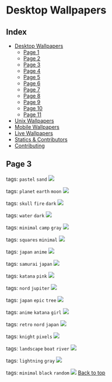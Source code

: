 # Desktop Wallpapers

## Index

- [Desktop Wallpapers](https://github.com/D3Ext/aesthetic-wallpapers/blob/main/pages/Desktop.md#desktop-wallpapers)
  - [Page 1](https://github.com/D3Ext/aesthetic-wallpapers/blob/main/pages/Page1.md)
  - [Page 2](https://github.com/D3Ext/aesthetic-wallpapers/blob/main/pages/Page2.md)
  - [Page 3](https://github.com/D3Ext/aesthetic-wallpapers/blob/main/pages/Page3.md)
  - [Page 4](https://github.com/D3Ext/aesthetic-wallpapers/blob/main/pages/Page4.md)
  - [Page 5](https://github.com/D3Ext/aesthetic-wallpapers/blob/main/pages/Page5.md)
  - [Page 6](https://github.com/D3Ext/aesthetic-wallpapers/blob/main/pages/Page6.md)
  - [Page 7](https://github.com/D3Ext/aesthetic-wallpapers/blob/main/pages/Page7.md)
  - [Page 8](https://github.com/D3Ext/aesthetic-wallpapers/blob/main/pages/Page8.md)
  - [Page 9](https://github.com/D3Ext/aesthetic-wallpapers/blob/main/pages/Page9.md)
  - [Page 10](https://github.com/D3Ext/aesthetic-wallpapers/blob/main/pages/Page10.md)
  - [Page 11](https://github.com/D3Ext/aesthetic-wallpapers/blob/main/pages/Page11.md)
- [Unix Wallpapers](https://github.com/D3Ext/aesthetic-wallpapers/blob/main/pages/Unix.md)
- [Mobile Wallpapers](https://github.com/D3Ext/aesthetic-wallpapers/blob/main/pages/Mobile.md#mobile-wallpapers)
- [Live Wallpapers](https://github.com/D3Ext/aesthetic-wallpapers/blob/main/pages/Live.md#live-wallpapers)
- [Statics & Contributors](https://github.com/D3Ext/aesthetic-wallpapers#statistics--contributors)
- [Contributing](https://github.com/D3Ext/aesthetic-wallpapers#contributing)

## Page 3

tags: `pastel` `sand`
<img src="https://raw.githubusercontent.com/D3Ext/aesthetic-wallpapers/main/images/ign_colorful.png">

tags: `planet` `earth` `moon`
<img src="https://raw.githubusercontent.com/D3Ext/aesthetic-wallpapers/main/images/earth.png">

tags: `skull` `fire` `dark`
<img src="https://raw.githubusercontent.com/D3Ext/aesthetic-wallpapers/main/images/fire-skull.jpg">

tags: `water` `dark`
<img src="https://raw.githubusercontent.com/D3Ext/aesthetic-wallpapers/main/images/fractal.png">

tags: `minimal` `camp` `gray`
<img src="https://raw.githubusercontent.com/D3Ext/aesthetic-wallpapers/main/images/camp_day.png">

tags: `squares` `minimal`
<img src="https://raw.githubusercontent.com/D3Ext/aesthetic-wallpapers/main/images/3squares.png">

tags: `japan` `anime`
<img src="https://raw.githubusercontent.com/D3Ext/aesthetic-wallpapers/main/images/japan.png">

tags: `samurai` `japan`
<img src="https://raw.githubusercontent.com/D3Ext/aesthetic-wallpapers/main/images/japan2.jpg">

tags: `katana` `pink`
<img src="https://raw.githubusercontent.com/D3Ext/aesthetic-wallpapers/main/images/pink-katana.png">

tags: `nord` `jupiter`
<img src="https://raw.githubusercontent.com/D3Ext/aesthetic-wallpapers/main/images/jupiter.png">

tags: `japan` `epic` `tree`
<img src="https://raw.githubusercontent.com/D3Ext/aesthetic-wallpapers/main/images/japan3.jpg">

tags: `anime` `katana` `girl`
<img src="https://raw.githubusercontent.com/D3Ext/aesthetic-wallpapers/main/images/katana.jpg">

tags: `retro` `nord` `japan`
<img src="https://raw.githubusercontent.com/D3Ext/aesthetic-wallpapers/main/images/neon-shacks-nord.png">

tags: `knight` `pixels`
<img src="https://raw.githubusercontent.com/D3Ext/aesthetic-wallpapers/main/images/knight.png">

tags: `landscape` `boat` `river`
<img src="https://raw.githubusercontent.com/D3Ext/aesthetic-wallpapers/main/images/landscape2.jpg">

tags: `lightning` `gray`
<img src="https://raw.githubusercontent.com/D3Ext/aesthetic-wallpapers/main/images/lightning.jpg">

tags: `minimal` `black` `random`
<img src="https://raw.githubusercontent.com/D3Ext/aesthetic-wallpapers/main/images/literal-wallpaper.png">
[Back to top](#Index)
